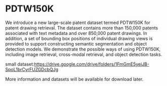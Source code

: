 # PDTW150K
We introduce a new large-scale patent dataset termed PDTW150K for patent drawing retrieval. The dataset contains more than 150,000 patents associated with text metadata and over 850,000 patent drawings. In addition, a set of bounding box positions of individual drawing views is provided to support constructing semantic segmentation and object detection models. We demonstrate the possible ways of using PDTW150K, including image retrieval, cross-modal retrieval, and object detection tasks.

small dataset:https://drive.google.com/drive/folders/1FmGmE5yeiJB-SpoL1brCyrFUZGDcbQJg

More information and datasets will be available for download later.
